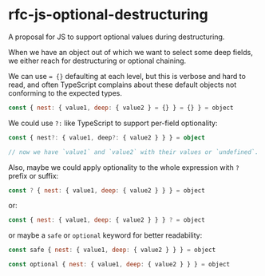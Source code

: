 # rfc-js-optional-destructuring
A proposal for JS to support optional values during destructuring.

When we have an object out of which we want to select some deep fields,
we either reach for destructuring or optional chaining.

We can use `= {}` defaulting at each level, but this is verbose and hard to read, and often TypeScript complains about these default objects not conforming to the expected types.

```js
const { nest: { value1, deep: { value2 } = {} } = {} } = object
```

We could use `?:` like TypeScript to support per-field optionality:

```ts
const { nest?: { value1, deep?: { value2 } } } = object

// now we have `value1` and `value2` with their values or `undefined`.
```

Also, maybe we could apply optionality to the whole expression with `?` prefix or suffix:

```js
const ? { nest: { value1, deep: { value2 } } } = object
```

or:

```js
const { nest: { value1, deep: { value2 } } } ? = object
```

or maybe a `safe` or `optional` keyword for better readability:

```js
const safe { nest: { value1, deep: { value2 } } } = object
```

```js
const optional { nest: { value1, deep: { value2 } } } = object
```
